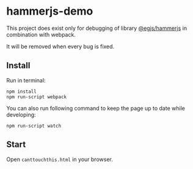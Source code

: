 # hammerjs-demo

This project does exist only for debugging of library [@egjs/hammerjs](https://github.com/naver/hammer.js) in combination with webpack.

It will be removed when every bug is fixed.


## Install

Run in terminal:

```
npm install
npm run-script webpack
```

You can also run following command to keep the page up to date while developing:

```
npm run-script watch
```

## Start

Open `canttouchthis.html` in your browser.